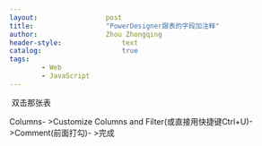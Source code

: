 ```yaml
---
layout:					post
title:					"PowerDesigner跟表的字段加注释"
author:					Zhou Zhongqing
header-style:				text
catalog:					true
tags:
		- Web
		- JavaScript
---
```

​
双击那张表

Columns- >Customize Columns and Filter(或直接用快捷键Ctrl+U)- >Comment(前面打勾)- >完成



​